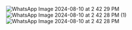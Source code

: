 ![WhatsApp Image 2024-08-10 at 2 42 29 PM](https://github.com/user-attachments/assets/7dc490a2-810e-44ce-ad8a-2f99a66ceda4)
![WhatsApp Image 2024-08-10 at 2 42 28 PM (1)](https://github.com/user-attachments/assets/a3d790f9-4453-4019-9543-d8fcea4efa90)
![WhatsApp Image 2024-08-10 at 2 42 28 PM](https://github.com/user-attachments/assets/c322967e-431a-4e01-9e61-10a852144a21)
